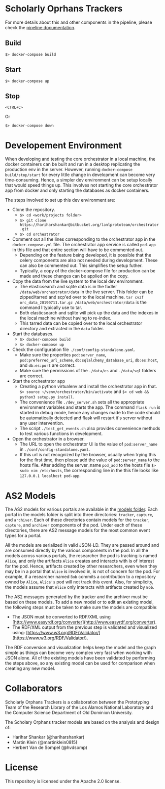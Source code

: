 # Scholarly Oprhans Trackers

For more details about this and other components in the pipeline, please 
check the [pipeline documentation](https://bitbucket.org/lanlprototeam/pipeline/src/master/).

## Build

`$> docker-compose build`

## Start

`$> docker-compose up`

## Stop

`<CTRL+C>`

Or

`$> docker-compose down`


# Developement Environment

When developing and testing the core orchestrator in a local machine, the docker containers 
can be built and run in a desktop replicating the production env in the server. However, running 
`docker-compose build/stop/start` for every little change in development can become very time-consuming. 
Hence, a simpler dev environment can be setup locally that would speed things up. This involves not starting 
the core orchestrator app from docker and only starting the databases as docker containers. 

The steps involved to set up this dev environment are:

* Clone the repository.
    * `$> cd <work/projects folder>`
	* `$> git clone https://hariharshankar@bitbucket.org/lanlprototeam/orchestrator.git`
	* `$> cd orchestrator`
* Comment out all the lines corresponding to the orchestrator app in the `docker-compose.yml` file. The 
  orchestrator app service is called `pod-app` in this file and that entire section will have to be commented out. 
    * Depending on the feature being developed, it is possible that the celery components are also not needed 
      during development. These can also be commented out. This simplifies the setup futher. 
	* Typically, a copy of the docker-compose file for production can be made and these changes can be 
	  applied on the copy.
* Copy the data from the live system to the local dev environment.
    * The elasticsearch and sqlite data is in the fodler `/data/web/orchestrator/data` in the live server. 
	  This folder can be zipped/tarred and scp'ed over to the local machine.
	  `tar cvzf orc_data_20190711.tar.gz /data/web/orchestrator/data` is the command I typically use to tar. 
	* Both elasticsearch and sqlite will pick up the data and the indexes in the local machine without 
	  having to re-index. 
	* This tarred data can be copied over to the local orchestrator directory and extracted in the `data` folder.
* Start the databases. 
    * `$> docker-compose build`
	* `$> docker-compose up`
* Check the configuration file `./conf/config-standalone.yaml`. 
    * Make sure the properties `pod:server_name`, `pod:preferred_url_scheme`, `db:sqlalchemy_database_uri`, 
	  `db:es:host`, and `db:es:port` are correct. 
	* Make sure the permissions of the `./data/es` and `./data/sql` folders are correct. 
* Start the orchestrator app
    * Creating a python virtualenv and install the orchestrator app in that.
	  `$> source ~/venv/orchestrator/bin/activate` and `$> cd web && python3 setup.py install`.
    * The convenience file `./dev_server.sh` sets all the appropriate environment variables 
	  and starts the app. The command `flask run` is started in debug mode, hence any changes made to the 
	  code should be automatically detected and flask will restart it's server without any user intervention.
	* The script `./test_get_events.sh` also provides convenience methods to test various functions in 
	  development.
* Open the orchestrator in a browser.
    * The URL to open the orchestrator UI is the value of `pod:server_name` in `./conf/config-standalone.yaml`.
	* If this url is not recognized by the browser, usually when trying this for the first 
	  time, then please add the value of `pod:server_name` to the hosts file.
	  After adding the server_name `pod_add` to the hosts file `$> sudo vim /etc/hosts`, 
	  the corresponding line in the this file looks like `127.0.0.1	localhost pod-app`.
	  
# AS2 Models

The AS2 models for various portals are available in the [models folder](./models).
Each portal in the models folder is split into three directories: `tracker`, `capture`, and `archiver`.
Each of these directories contain models for the `tracker`, `capture`, and `archiver` components of the pod.
Under each of these directories, there are AS2 message models for the most common event types for a portal.

All the models are serialized in valid JSON-LD.
They are passed around and are consumed directly by the various components in the pod.
In all the models across various portals, the researcher the pod is tracking is named `Alice`, and only the artifacts `Alice` creates and interacts with is of interest for the pod.
Hence, artifacts created by other researchers, even when they may be in a portal that `Alice` is involved in, is not of concern for the pod.
For example, if a researcher named `Bob` commits a contribution to a repository owned by `Alice`, `Alice's` pod will not track this event.
Also, for simplicity, the models assume that `Alice` only interacts with artifacts created by `Bob`.

The AS2 messages generated by the tracker and the archiver must be based on these models.
To add a new model or to edit an existing model, the following steps must be taken to make sure the models are compatible:

* The JSON must be converted to RDF/XML using [http://www.easyrdf.org/converter](http://www.easyrdf.org/converter).
* The RDF/XML output from the previous step is validated and visualized using:
[https://www.w3.org/RDF/Validator/](https://www.w3.org/RDF/Validator/).

The RDF conversion and visualization helps keep the model and the graph simple as things can become very
complex very fast when working with JSON alone.
All of the existing models have been validated by performing the steps above, so any existing model can be used for comparison when creating any new model.

# Collaborators

Scholarly Orphans Trackers is a collaboration between the Prototyping Team of the Research Library of the Los Alamos National Laboratory and the Computer Science Department of Old Dominion University.

The Scholary Orphans tracker models are based on the analysis and design of:

- Harihar Shankar (@hariharshankar)
- Martin Klein (@martinklein0815)
- Herbert Van de Sompel (@hvdsomp)

# License

This repository is licensed under the Apache 2.0 license.
